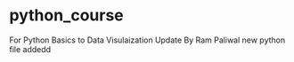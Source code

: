 # python_course
For Python Basics to Data Visulaization
Update By Ram Paliwal
new python file addedd